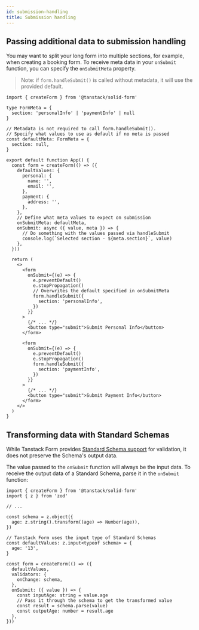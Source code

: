 ```yaml
---
id: submission-handling
title: Submission handling
---
```


## Passing additional data to submission handling

You may want to split your long form into multiple sections, for example, when creating a booking form.
To receive meta data in your `onSubmit` function, you can specify the `onSubmitMeta` property.

> Note: if `form.handleSubmit()` is called without metadata, it will use the provided default.

```tsx
import { createForm } from '@tanstack/solid-form'

type FormMeta = {
  section: 'personalInfo' | 'paymentInfo' | null
}

// Metadata is not required to call form.handleSubmit().
// Specify what values to use as default if no meta is passed
const defaultMeta: FormMeta = {
  section: null,
}

export default function App() {
  const form = createForm(() => ({
    defaultValues: {
      personal: {
        name: '',
        email: '',
      },
      payment: {
        address: '',
      },
    },
    // Define what meta values to expect on submission
    onSubmitMeta: defaultMeta,
    onSubmit: async ({ value, meta }) => {
      // Do something with the values passed via handleSubmit
      console.log(`Selected section - ${meta.section}`, value)
    },
  }))

  return (
    <>
      <form
        onSubmit={(e) => {
          e.preventDefault()
          e.stopPropagation()
          // Overwrites the default specified in onSubmitMeta
          form.handleSubmit({
            section: 'personalInfo',
          })
        }}
      >
        {/* ... */}
        <button type="submit">Submit Personal Info</button>
      </form>

      <form
        onSubmit={(e) => {
          e.preventDefault()
          e.stopPropagation()
          form.handleSubmit({
            section: 'paymentInfo',
          })
        }}
      >
        {/* ... */}
        <button type="submit">Submit Payment Info</button>
      </form>
    </>
  )
}
```

## Transforming data with Standard Schemas

While Tanstack Form provides [Standard Schema support](./validation.md) for validation, it does not preserve the Schema's output data.

The value passed to the `onSubmit` function will always be the input data. To receive the output data of a Standard Schema, parse it in the `onSubmit` function:

```tsx
import { createForm } from '@tanstack/solid-form'
import { z } from 'zod'

// ...

const schema = z.object({
  age: z.string().transform((age) => Number(age)),
})

// Tanstack Form uses the input type of Standard Schemas
const defaultValues: z.input<typeof schema> = {
  age: '13',
}

const form = createForm(() => ({
  defaultValues,
  validators: {
    onChange: schema,
  },
  onSubmit: ({ value }) => {
    const inputAge: string = value.age
    // Pass it through the schema to get the transformed value
    const result = schema.parse(value)
    const outputAge: number = result.age
  },
}))
```
